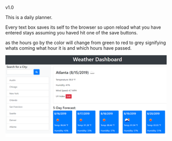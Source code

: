 

v1.0

This is a daily planner.

Every text box saves its self to the browser so upon reload what you have entered stays assuming you haved hit one of the save buttons. 

as the hours go by the color will change from green to red to grey signifying whats coming what hour it is and which hours have passed.

<img src="assets/img/06-Server-Side-APIs-homework-demo.png">
